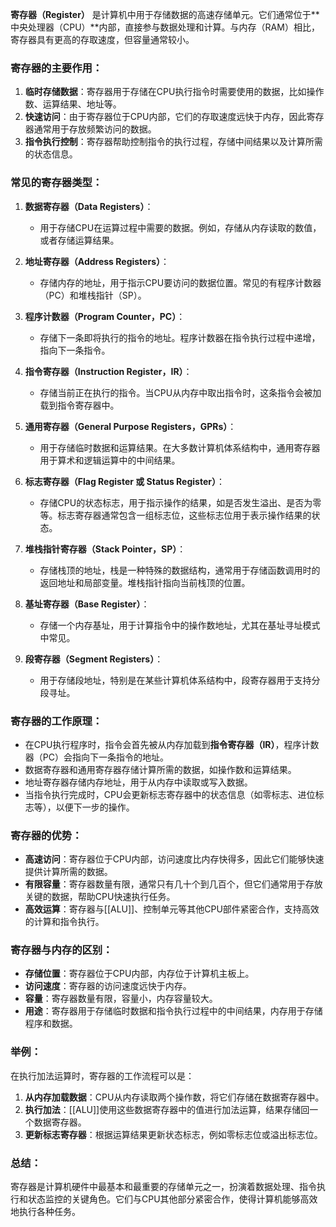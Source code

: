 **寄存器（Register）** 是计算机中用于存储数据的高速存储单元。它们通常位于**中央处理器（CPU）**内部，直接参与数据处理和计算。与内存（RAM）相比，寄存器具有更高的存取速度，但容量通常较小。

### 寄存器的主要作用：

1. **临时存储数据**：寄存器用于存储在CPU执行指令时需要使用的数据，比如操作数、运算结果、地址等。
2. **快速访问**：由于寄存器位于CPU内部，它们的存取速度远快于内存，因此寄存器通常用于存放频繁访问的数据。
3. **指令执行控制**：寄存器帮助控制指令的执行过程，存储中间结果以及计算所需的状态信息。

### 常见的寄存器类型：

1. **数据寄存器（Data Registers）**：
    
    - 用于存储CPU在运算过程中需要的数据。例如，存储从内存读取的数值，或者存储运算结果。
2. **地址寄存器（Address Registers）**：
    
    - 存储内存的地址，用于指示CPU要访问的数据位置。常见的有程序计数器（PC）和堆栈指针（SP）。
3. **程序计数器（Program Counter，PC）**：
    
    - 存储下一条即将执行的指令的地址。程序计数器在指令执行过程中递增，指向下一条指令。
4. **指令寄存器（Instruction Register，IR）**：
    
    - 存储当前正在执行的指令。当CPU从内存中取出指令时，这条指令会被加载到指令寄存器中。
5. **通用寄存器（General Purpose Registers，GPRs）**：
    
    - 用于存储临时数据和运算结果。在大多数计算机体系结构中，通用寄存器用于算术和逻辑运算中的中间结果。
6. **标志寄存器（Flag Register 或 Status Register）**：
    
    - 存储CPU的状态标志，用于指示操作的结果，如是否发生溢出、是否为零等。标志寄存器通常包含一组标志位，这些标志位用于表示操作结果的状态。
7. **堆栈指针寄存器（Stack Pointer，SP）**：
    
    - 存储栈顶的地址，栈是一种特殊的数据结构，通常用于存储函数调用时的返回地址和局部变量。堆栈指针指向当前栈顶的位置。
8. **基址寄存器（Base Register）**：
    
    - 存储一个内存基址，用于计算指令中的操作数地址，尤其在基址寻址模式中常见。
9. **段寄存器（Segment Registers）**：
    
    - 用于存储段地址，特别是在某些计算机体系结构中，段寄存器用于支持分段寻址。

### 寄存器的工作原理：

- 在CPU执行程序时，指令会首先被从内存加载到**指令寄存器（IR）**，程序计数器（PC）会指向下一条指令的地址。
- 数据寄存器和通用寄存器存储计算所需的数据，如操作数和运算结果。
- 地址寄存器存储内存地址，用于从内存中读取或写入数据。
- 当指令执行完成时，CPU会更新标志寄存器中的状态信息（如零标志、进位标志等），以便下一步的操作。

### 寄存器的优势：

- **高速访问**：寄存器位于CPU内部，访问速度比内存快得多，因此它们能够快速提供计算所需的数据。
- **有限容量**：寄存器数量有限，通常只有几十个到几百个，但它们通常用于存放关键的数据，帮助CPU快速执行任务。
- **高效运算**：寄存器与[[ALU]]、控制单元等其他CPU部件紧密合作，支持高效的计算和指令执行。

### 寄存器与内存的区别：

- **存储位置**：寄存器位于CPU内部，内存位于计算机主板上。
- **访问速度**：寄存器的访问速度远快于内存。
- **容量**：寄存器数量有限，容量小，内存容量较大。
- **用途**：寄存器用于存储临时数据和指令执行过程中的中间结果，内存用于存储程序和数据。

### 举例：

在执行加法运算时，寄存器的工作流程可以是：

1. **从内存加载数据**：CPU从内存读取两个操作数，将它们存储在数据寄存器中。
2. **执行加法**：[[ALU]]使用这些数据寄存器中的值进行加法运算，结果存储回一个数据寄存器。
3. **更新标志寄存器**：根据运算结果更新状态标志，例如零标志位或溢出标志位。

### 总结：

寄存器是计算机硬件中最基本和最重要的存储单元之一，扮演着数据处理、指令执行和状态监控的关键角色。它们与CPU其他部分紧密合作，使得计算机能够高效地执行各种任务。